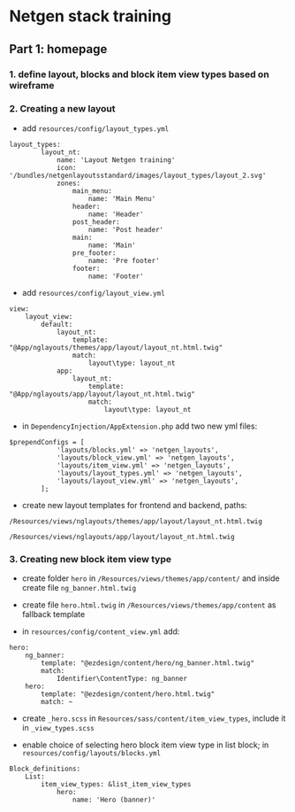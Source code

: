 # Netgen stack training

## Part 1: homepage

### 1. define layout, blocks and block item view types based on wireframe

### 2. Creating a new layout

- add `resources/config/layout_types.yml`

```
layout_types:
        layout_nt:
            name: 'Layout Netgen training'
            icon: '/bundles/netgenlayoutsstandard/images/layout_types/layout_2.svg'
            zones:
                main_menu:
                    name: 'Main Menu'
                header:
                    name: 'Header'
                post_header:
                    name: 'Post header'
                main:
                    name: 'Main'
                pre_footer:
                    name: 'Pre footer'
                footer:
                    name: 'Footer'

```
- add `resources/config/layout_view.yml`

```
view:
	layout_view:
        default:
            layout_nt:
                template: "@App/nglayouts/themes/app/layout/layout_nt.html.twig"
                match:
                    layout\type: layout_nt
            app:
                layout_nt:
                    template: "@App/nglayouts/app/layout/layout_nt.html.twig"
                    match:
                        layout\type: layout_nt

```

- in `DependencyInjection/AppExtension.php` add two new yml files:

```
$prependConfigs = [
            'layouts/blocks.yml' => 'netgen_layouts',
            'layouts/block_view.yml' => 'netgen_layouts',
            'layouts/item_view.yml' => 'netgen_layouts',
            'layouts/layout_types.yml' => 'netgen_layouts',
            'layouts/layout_view.yml' => 'netgen_layouts',
        ];

```

- create new layout templates for frontend and backend, paths:

`/Resources/views/nglayouts/themes/app/layout/layout_nt.html.twig`

`/Resources/views/nglayouts/app/layout/layout_nt.html.twig`

### 3. Creating new block item view type

- create folder `hero` in `/Resources/views/themes/app/content/` and inside create file `ng_banner.html.twig`

- create file `hero.html.twig` in `/Resources/views/themes/app/content` as fallback template

- in `resources/config/content_view.yml` add: 

```
hero:
    ng_banner:
        template: "@ezdesign/content/hero/ng_banner.html.twig"
        match:
            Identifier\ContentType: ng_banner
    hero:
        template: "@ezdesign/content/hero.html.twig"
        match: ~

```

- create `_hero.scss` in `Resources/sass/content/item_view_types`, include it in `_view_types.scss`

- enable choice of selecting hero block item view type in list block; in `resources/config/layouts/blocks.yml`

```
Block_definitions:
	List:
		item_view_types: &list_item_view_types
			hero:
          		name: 'Hero (banner)'

```

